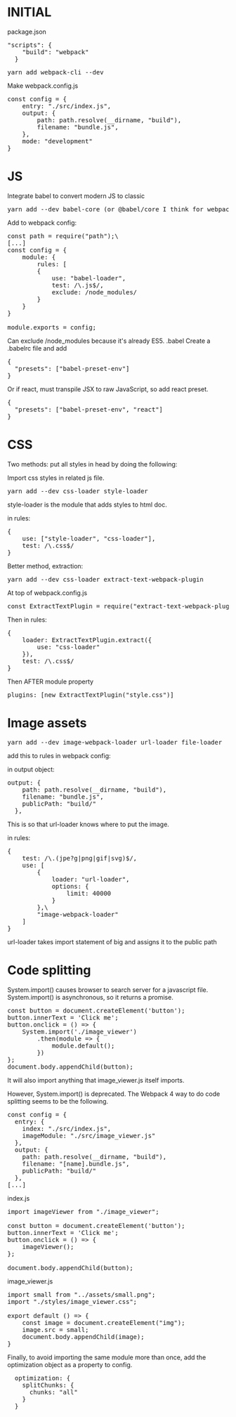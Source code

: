 # INITIAL
package.json

<pre>
"scripts": {
    "build": "webpack"
  }
</pre>

<pre>
yarn add webpack-cli --dev
</pre>

Make webpack.config.js

<pre>
const config = {
    entry: "./src/index.js",
    output: {
        path: path.resolve(__dirname, "build"),
        filename: "bundle.js",
    },
    mode: "development"
}
</pre>

# JS

Integrate babel to convert modern JS to classic
<pre>
yarn add --dev babel-core (or @babel/core I think for webpack 4) babel-loader babel-present-env
</pre>

Add to webpack config:

<pre>
const path = require("path");\
[...]
const config = {
    module: {
        rules: [
        {
            use: "babel-loader",
            test: /\.js$/,
            exclude: /node_modules/
        }
    }
}

module.exports = config;
</pre>

Can exclude /node_modules because it's already ES5.
.babel
Create a .babelrc file and add

<pre>
{
  "presets": ["babel-preset-env"]
}
</pre>

Or if react, must transpile JSX to raw JavaScript, so add react preset.

<pre>
{
  "presets": ["babel-preset-env", "react"]
}
</pre>

# CSS

Two methods: put all styles in head by doing the following:

Import css styles in related js file.

<pre>
yarn add --dev css-loader style-loader
</pre>

style-loader is the module that adds styles to html doc.

in rules:

<pre>
{
    use: ["style-loader", "css-loader"],
    test: /\.css$/
}
</pre>

Better method, extraction:

<pre>
yarn add --dev css-loader extract-text-webpack-plugin
</pre>

At top of webpack.config.js

<pre>
const ExtractTextPlugin = require("extract-text-webpack-plugin");
</pre>

Then in rules:

<pre>
{
    loader: ExtractTextPlugin.extract({
        use: "css-loader"
    }),
    test: /\.css$/
}
</pre>

Then AFTER module property

<pre>
plugins: [new ExtractTextPlugin("style.css")]
</pre>

# Image assets

<pre>
yarn add --dev image-webpack-loader url-loader file-loader
</pre>

add this to rules in webpack config:

in output object:

<pre>
output: {
    path: path.resolve(__dirname, "build"),
    filename: "bundle.js",
    publicPath: "build/"
  },
</pre>

This is so that url-loader knows where to put the image.

in rules:

<pre>
{
    test: /\.(jpe?g|png|gif|svg)$/,
    use: [
        {
            loader: "url-loader",
            options: {
                limit: 40000
            }
        },\
        "image-webpack-loader"
    ]
}
</pre>

url-loader takes import statement of big and assigns it to the public path


# Code splitting

System.import() causes browser to search server for a javascript file. System.import() is asynchronous, so it returns a promise.

<pre>
const button = document.createElement('button');
button.innerText = 'Click me';
button.onclick = () => {
    System.import('./image_viewer')
        .then(module => {
            module.default();
        })
};
document.body.appendChild(button);
</pre>

It will also import anything that image_viewer.js itself imports.


However, System.import() is deprecated. The Webpack 4 way to do code splitting seems to be the following.

<pre>
const config = {
  entry: {
    index: "./src/index.js",
    imageModule: "./src/image_viewer.js"
  },
  output: {
    path: path.resolve(__dirname, "build"),
    filename: "[name].bundle.js",
    publicPath: "build/"
  },
[...]
</pre>

index.js

<pre>
import imageViewer from "./image_viewer";

const button = document.createElement('button');
button.innerText = 'Click me';
button.onclick = () => {
    imageViewer();
};

document.body.appendChild(button);
</pre>

image_viewer.js

<pre>
import small from "../assets/small.png";
import "./styles/image_viewer.css";

export default () => {
    const image = document.createElement("img");
    image.src = small;
    document.body.appendChild(image);
}
</pre>

Finally, to avoid importing the same module more than once, add the optimization object as a property to config.

<pre>
  optimization: {
    splitChunks: {
      chunks: "all"
    }
  }
</pre>
